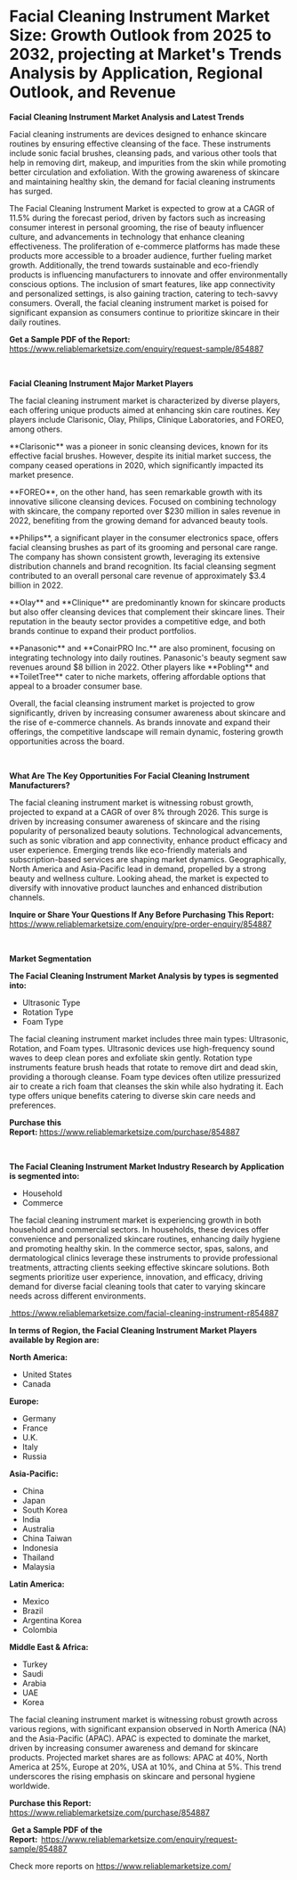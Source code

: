 <p><h1>Facial Cleaning Instrument Market Size: Growth Outlook from 2025 to 2032, projecting at Market's Trends Analysis by Application, Regional Outlook, and Revenue</h1></p><p><strong>Facial Cleaning Instrument Market Analysis and Latest Trends</strong></p>
<p><p>Facial cleaning instruments are devices designed to enhance skincare routines by ensuring effective cleansing of the face. These instruments include sonic facial brushes, cleansing pads, and various other tools that help in removing dirt, makeup, and impurities from the skin while promoting better circulation and exfoliation. With the growing awareness of skincare and maintaining healthy skin, the demand for facial cleaning instruments has surged.</p><p>The Facial Cleaning Instrument Market is expected to grow at a CAGR of 11.5% during the forecast period, driven by factors such as increasing consumer interest in personal grooming, the rise of beauty influencer culture, and advancements in technology that enhance cleaning effectiveness. The proliferation of e-commerce platforms has made these products more accessible to a broader audience, further fueling market growth. Additionally, the trend towards sustainable and eco-friendly products is influencing manufacturers to innovate and offer environmentally conscious options. The inclusion of smart features, like app connectivity and personalized settings, is also gaining traction, catering to tech-savvy consumers. Overall, the facial cleaning instrument market is poised for significant expansion as consumers continue to prioritize skincare in their daily routines.</p></p>
<p><strong>Get a Sample PDF of the Report:&nbsp;</strong> <a href="https://www.reliablemarketsize.com/enquiry/request-sample/854887?utm_campaign=1991&utm_medium=2&utm_source=Github&utm_content=ia&utm_term=06022025&utm_id=facial-cleaning-instrument">https://www.reliablemarketsize.com/enquiry/request-sample/854887</a></p>
<p>&nbsp;</p>
<p><strong>Facial Cleaning Instrument Major Market Players</strong></p>
<p><p>The facial cleaning instrument market is characterized by diverse players, each offering unique products aimed at enhancing skin care routines. Key players include Clarisonic, Olay, Philips, Clinique Laboratories, and FOREO, among others.</p><p>**Clarisonic** was a pioneer in sonic cleansing devices, known for its effective facial brushes. However, despite its initial market success, the company ceased operations in 2020, which significantly impacted its market presence.</p><p>**FOREO**, on the other hand, has seen remarkable growth with its innovative silicone cleansing devices. Focused on combining technology with skincare, the company reported over $230 million in sales revenue in 2022, benefiting from the growing demand for advanced beauty tools.</p><p>**Philips**, a significant player in the consumer electronics space, offers facial cleansing brushes as part of its grooming and personal care range. The company has shown consistent growth, leveraging its extensive distribution channels and brand recognition. Its facial cleansing segment contributed to an overall personal care revenue of approximately $3.4 billion in 2022.</p><p>**Olay** and **Clinique** are predominantly known for skincare products but also offer cleansing devices that complement their skincare lines. Their reputation in the beauty sector provides a competitive edge, and both brands continue to expand their product portfolios.</p><p>**Panasonic** and **ConairPRO Inc.** are also prominent, focusing on integrating technology into daily routines. Panasonic's beauty segment saw revenues around $8 billion in 2022. Other players like **Pobling** and **ToiletTree** cater to niche markets, offering affordable options that appeal to a broader consumer base.</p><p>Overall, the facial cleansing instrument market is projected to grow significantly, driven by increasing consumer awareness about skincare and the rise of e-commerce channels. As brands innovate and expand their offerings, the competitive landscape will remain dynamic, fostering growth opportunities across the board.</p></p>
<p>&nbsp;</p>
<p><strong>What Are The Key Opportunities For Facial Cleaning Instrument Manufacturers?</strong></p>
<p><p>The facial cleaning instrument market is witnessing robust growth, projected to expand at a CAGR of over 8% through 2026. This surge is driven by increasing consumer awareness of skincare and the rising popularity of personalized beauty solutions. Technological advancements, such as sonic vibration and app connectivity, enhance product efficacy and user experience. Emerging trends like eco-friendly materials and subscription-based services are shaping market dynamics. Geographically, North America and Asia-Pacific lead in demand, propelled by a strong beauty and wellness culture. Looking ahead, the market is expected to diversify with innovative product launches and enhanced distribution channels.</p></p>
<p><strong>Inquire or Share Your Questions If Any Before Purchasing This Report:</strong> <a href="https://www.reliablemarketsize.com/enquiry/pre-order-enquiry/854887?utm_campaign=1991&utm_medium=2&utm_source=Github&utm_content=ia&utm_term=06022025&utm_id=facial-cleaning-instrument">https://www.reliablemarketsize.com/enquiry/pre-order-enquiry/854887</a></p>
<p>&nbsp;</p>
<p><strong>Market Segmentation</strong></p>
<p><strong>The Facial Cleaning Instrument Market Analysis by types is segmented into:</strong></p>
<p><ul><li>Ultrasonic Type</li><li>Rotation Type</li><li>Foam Type</li></ul></p>
<p><p>The facial cleaning instrument market includes three main types: Ultrasonic, Rotation, and Foam types. Ultrasonic devices use high-frequency sound waves to deep clean pores and exfoliate skin gently. Rotation type instruments feature brush heads that rotate to remove dirt and dead skin, providing a thorough cleanse. Foam type devices often utilize pressurized air to create a rich foam that cleanses the skin while also hydrating it. Each type offers unique benefits catering to diverse skin care needs and preferences.</p></p>
<p><strong>Purchase this Report:&nbsp;</strong><a href="https://www.reliablemarketsize.com/purchase/854887?utm_campaign=1991&utm_medium=2&utm_source=Github&utm_content=ia&utm_term=06022025&utm_id=facial-cleaning-instrument">https://www.reliablemarketsize.com/purchase/854887</a></p>
<p>&nbsp;</p>
<p><strong>The Facial Cleaning Instrument Market Industry Research by Application is segmented into:</strong></p>
<p><ul><li>Household</li><li>Commerce</li></ul></p>
<p><p>The facial cleaning instrument market is experiencing growth in both household and commercial sectors. In households, these devices offer convenience and personalized skincare routines, enhancing daily hygiene and promoting healthy skin. In the commerce sector, spas, salons, and dermatological clinics leverage these instruments to provide professional treatments, attracting clients seeking effective skincare solutions. Both segments prioritize user experience, innovation, and efficacy, driving demand for diverse facial cleaning tools that cater to varying skincare needs across different environments.</p></p>
<p><a href="https://www.reliablemarketsize.com/facial-cleaning-instrument-r854887?utm_campaign=1991&utm_medium=2&utm_source=Github&utm_content=ia&utm_term=06022025&utm_id=facial-cleaning-instrument">&nbsp;https://www.reliablemarketsize.com/facial-cleaning-instrument-r854887</a></p>
<p><strong>In terms of Region, the Facial Cleaning Instrument Market Players available by Region are:</strong></p>
<p>
    <p> <strong> North America: </strong>
        <ul>
            <li>United States</li>
            <li>Canada</li>
        </ul>
        </p> 
    <p> <strong> Europe: </strong>
        <ul>
            <li>Germany</li>
            <li>France</li>
            <li>U.K.</li>
            <li>Italy</li>
            <li>Russia</li>
        </ul>
        </p> 
    <p> <strong> Asia-Pacific: </strong>
        <ul>
            <li>China</li>
            <li>Japan</li>
            <li>South Korea</li>
            <li>India</li>
            <li>Australia</li>
            <li>China Taiwan</li>
            <li>Indonesia</li>
            <li>Thailand</li>
            <li>Malaysia</li>
        </ul>
        </p> 
    <p> <strong> Latin America: </strong>
        <ul>
            <li>Mexico</li>
            <li>Brazil</li>
            <li>Argentina Korea</li>
            <li>Colombia</li>
        </ul>
        </p> 
    <p> <strong> Middle East & Africa: </strong>
        <ul>
            <li>Turkey</li>
            <li>Saudi</li>
            <li>Arabia</li>
            <li>UAE</li>
            <li>Korea</li>
        </ul>
    </p>
    </p>
<p><p>The facial cleaning instrument market is witnessing robust growth across various regions, with significant expansion observed in North America (NA) and the Asia-Pacific (APAC). APAC is expected to dominate the market, driven by increasing consumer awareness and demand for skincare products. Projected market shares are as follows: APAC at 40%, North America at 25%, Europe at 20%, USA at 10%, and China at 5%. This trend underscores the rising emphasis on skincare and personal hygiene worldwide.</p></p>
<p><strong>Purchase this Report: </strong><a href="https://www.reliablemarketsize.com/purchase/854887?utm_campaign=1991&utm_medium=2&utm_source=Github&utm_content=ia&utm_term=06022025&utm_id=facial-cleaning-instrument">https://www.reliablemarketsize.com/purchase/854887</a></p>
<p>&nbsp;<strong>Get a Sample PDF of the Report:&nbsp;&nbsp;</strong><a href="https://www.reliablemarketsize.com/enquiry/request-sample/854887?utm_campaign=1991&utm_medium=2&utm_source=Github&utm_content=ia&utm_term=06022025&utm_id=facial-cleaning-instrument">https://www.reliablemarketsize.com/enquiry/request-sample/854887</a></p>
<p><strong></strong></p>
<p>Check more reports on <a href="https://www.reliablemarketsize.com/?utm_campaign=1991&utm_medium=2&utm_source=Github&utm_content=ia&utm_term=06022025&utm_id=facial-cleaning-instrument">https://www.reliablemarketsize.com/</a></p>